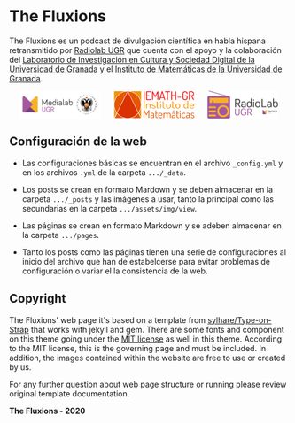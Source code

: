 # The Fluxions

The Fluxions es un podcast de divulgación científica en habla hispana retransmitido por <a href="https://medialab.ugr.es/radiolab" target="_blank">Radiolab UGR</a> que cuenta con el apoyo y la colaboración del <a href="https://medialab.ugr.es" target="_blank">Laboratorio de Investigación en Cultura y Sociedad Digital de la Universidad de Granada</a> y el <a href="http://iemath.ugr.es" target="_blank">Instituto de Matemáticas de la Universidad de Granada</a>.

<p align="center">
<a href="https://medialab.ugr.es" target="_blank"><img src="https://raw.githubusercontent.com/thefluxions/thefluxions.github.io/master/assets/img/archive/logo-MedialabUGR.png" height="50" align="center"></a> &nbsp; &nbsp; &nbsp;<a href="http://iemath.ugr.es" target="_blank"><img src="https://raw.githubusercontent.com/thefluxions/thefluxions.github.io/master/assets/img/archive/logo-IEMathGR.png" height="50" align="center"></a> &nbsp; &nbsp; &nbsp;<a href="https://medialab.ugr.es/radiolab" target="_blank"><img src="https://raw.githubusercontent.com/thefluxions/thefluxions.github.io/master/assets/img/archive/logo-RadiolabUGR.png" height="50" align="center"></a>
</p>

## Configuración de la web

* Las configuraciones básicas se encuentran en el archivo `_config.yml` y en los archivos `.yml` de la carpeta `.../_data`.

* Los posts se crean en formato Mardown y se deben almacenar en la carpeta `.../_posts` y las imágenes a usar, tanto la principal como las secundarias en la carpeta `.../assets/img/view`.

* Las páginas se crean en formato Markdown y se adeben almacenar en la carpeta `.../pages`.

* Tanto los posts como las páginas tienen una serie de configuraciones al inicio del archivo que han de estabelcerse para evitar problemas de configuración o variar el la consistencia de la web.

## Copyright

The Fluxions' web page it's based on a template from [sylhare/Type-on-Strap](https://github.com/sylhare/Type-on-Strap) that works with jekyll and gem. There are some fonts and component on this theme going under the [MIT license](https://raw.githubusercontent.com/thefluxions/thefluxions.github.io/master/LICENSE) as well in this theme. According to the MIT license, this is the governing page and must be included. In addition, the images contained within the website are free to use or created by us.

For any further question about web page structure or running please review original template documentation.

**The Fluxions - 2020**